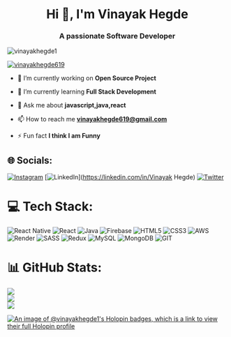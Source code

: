 <h1 align="center">Hi 👋, I'm Vinayak Hegde</h1>
<h3 align="center">A passionate Software Developer </h3>

<p align="left"> <img src="https://komarev.com/ghpvc/?username=vinayakhegde1&label=Profile%20views&color=0e75b6&style=flat" alt="vinayakhegde1" /> </p>

<p align="left"> <a href="https://twitter.com/vinayakhegde619" target="blank"><img src="https://img.shields.io/twitter/follow/vinayakhegde619?logo=twitter&style=for-the-badge" alt="vinayakhegde619" /></a> </p>

- 🔭 I’m currently working on **Open Source Project**

- 🌱 I’m currently learning **Full Stack Development**

- 💬 Ask me about **javascript,java,react**

- 📫 How to reach me **vinayakhegde619@gmail.com**

- ⚡ Fun fact **I think I am Funny**


## 🌐 Socials:
[![Instagram](https://img.shields.io/badge/Instagram-%23E4405F.svg?logo=Instagram&logoColor=white)](https://instagram.com/cynicallooi) [![LinkedIn](https://img.shields.io/badge/LinkedIn-%230077B5.svg?logo=linkedin&logoColor=white)](https://linkedin.com/in/Vinayak Hegde) [![Twitter](https://img.shields.io/badge/Twitter-%231DA1F2.svg?logo=Twitter&logoColor=white)](https://twitter.com/@vinayakhegde619) 

# 💻 Tech Stack:
![React Native](https://img.shields.io/badge/react_native-%2320232a.svg?style=for-the-badge&logo=react&logoColor=%2361DAFB) ![React](https://img.shields.io/badge/react-%2320232a.svg?style=for-the-badge&logo=react&logoColor=%2361DAFB) ![Java](https://img.shields.io/badge/java-%23ED8B00.svg?style=for-the-badge&logo=openjdk&logoColor=white) ![Firebase](https://img.shields.io/badge/Firebase-039BE5?style=for-the-badge&logo=Firebase&logoColor=white) ![HTML5](https://img.shields.io/badge/html5-%23E34F26.svg?style=for-the-badge&logo=html5&logoColor=white) ![CSS3](https://img.shields.io/badge/css3-%231572B6.svg?style=for-the-badge&logo=css3&logoColor=white) ![AWS](https://img.shields.io/badge/AWS-%23FF9900.svg?style=for-the-badge&logo=amazon-aws&logoColor=white) ![Render](https://img.shields.io/badge/Render-%46E3B7.svg?style=for-the-badge&logo=render&logoColor=white) ![SASS](https://img.shields.io/badge/SASS-hotpink.svg?style=for-the-badge&logo=SASS&logoColor=white) ![Redux](https://img.shields.io/badge/redux-%23593d88.svg?style=for-the-badge&logo=redux&logoColor=white) ![MySQL](https://img.shields.io/badge/mysql-%2300000f.svg?style=for-the-badge&logo=mysql&logoColor=white) ![MongoDB](https://img.shields.io/badge/MongoDB-%234ea94b.svg?style=for-the-badge&logo=mongodb&logoColor=white) ![GIT](https://img.shields.io/badge/Git-fc6d26?style=for-the-badge&logo=git&logoColor=white)
# 📊 GitHub Stats:
![](https://github-readme-stats.vercel.app/api?username=vinayakhegde1&theme=gotham&hide_border=false&include_all_commits=false&count_private=false)<br/>
![](https://github-readme-streak-stats.herokuapp.com/?user=vinayakhegde1&theme=gotham&hide_border=false)<br/>
![](https://github-readme-stats.vercel.app/api/top-langs/?username=vinayakhegde1&theme=gotham&hide_border=false&include_all_commits=false&count_private=false&layout=compact)

<!-- Proudly created with GPRM ( https://gprm.itsvg.in ) -->



[![An image of @vinayakhegde1's Holopin badges, which is a link to view their full Holopin profile](https://holopin.me/vinayakhegde1)](https://holopin.io/@vinayakhegde1)
